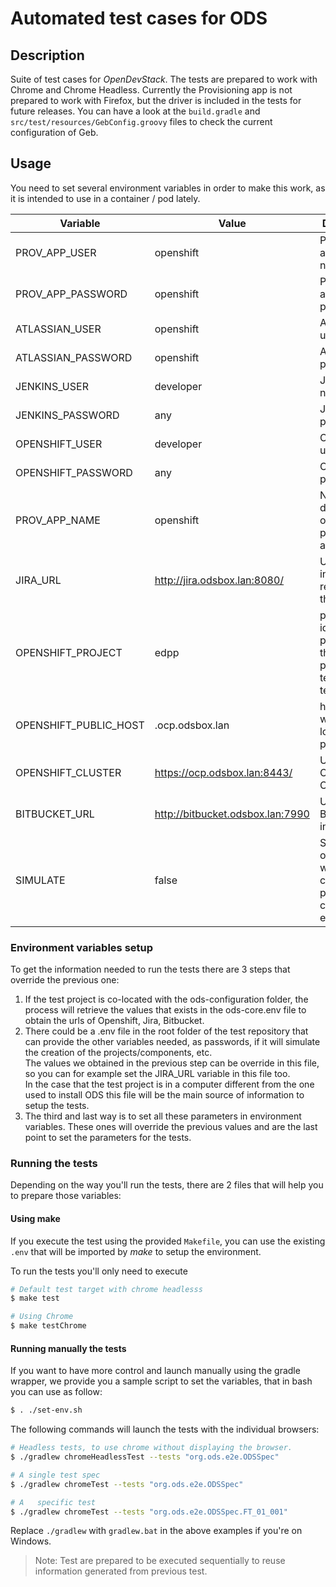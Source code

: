 # Automated test cases for ODS

## Description
Suite of test cases for *OpenDevStack*.
The tests are prepared to work with Chrome and Chrome Headless. Currently the Provisioning app is not prepared to work with Firefox, but the driver is included in the tests for future releases.
You can have a look at the `build.gradle` and `src/test/resources/GebConfig.groovy` files to check the current configuration of Geb.


## Usage
You need to set several environment variables in order to make this work, as it is intended to use in a container / pod lately.

| Variable              | Value                            | Description                                                                  |
|-----------------------|----------------------------------|----------------------------------------------------------------------------- |
| PROV_APP_USER         | openshift                        | Provisioning app user name                                                   |
| PROV_APP_PASSWORD     | openshift                        | Provisioning app password                                                    |
| ATLASSIAN_USER        | openshift                        | Atlassian user name                                                          |
| ATLASSIAN_PASSWORD    | openshift                        | Atlassian password                                                           |
| JENKINS_USER          | developer                        | Jenkins user name                                                            |
| JENKINS_PASSWORD      | any                              | Jenkins password                                                             |
| OPENSHIFT_USER        | developer                        | Openshift user name                                                          |
| OPENSHIFT_PASSWORD    | any                              | Openshift password                                                           |
| PROV_APP_NAME         | openshift                        | Name of the deployment of the provisioning app                               |
| JIRA_URL              | http://jira.odsbox.lan:8080/     | Url of Jira instance related with the prov app                               |
| OPENSHIFT_PROJECT     | edpp                             | project identifier for prov app in the preliminary tests(jira tests)         |
| OPENSHIFT_PUBLIC_HOST | .ocp.odsbox.lan                  | host where we can locate the prov app                                        |
| OPENSHIFT_CLUSTER     | https://ocp.odsbox.lan:8443/     | URL of the Openshift Cluster                                                 |
| BITBUCKET_URL         | http://bitbucket.odsbox.lan:7990 | Url of Bitbucket instance                                                    |
| SIMULATE              | false                            | Specify (true or false)  if we skip the creation of project, components, etc |

### Environment variables setup
To get the information needed to run the tests there are 3 steps that override the previous one:
1. If the test project is co-located with the ods-configuration folder, the process will retrieve the values that exists in the ods-core.env file to obtain the urls of Openshift, Jira, Bitbucket.
2. There could be a .env file in the root folder of the test repository that can provide the other variables needed, as passwords, if it will simulate the creation of the projects/components, etc.   
   The values we obtained in the previous step can be override in this file, so you can for example set the JIRA_URL variable in this file too.   
   In the case that the test project is in a computer different from the one used to install ODS this file will be the main source of information to setup the tests.
3. The third and last way is to set all these parameters in environment variables. These ones will override the previous values and are the last point to set the parameters for the tests.

### Running the tests
Depending on the way you'll run the tests, there are 2 files that will help you to prepare those variables:

#### Using make

If you execute the test using the provided ```Makefile```, you can use the existing ```.env``` that will be imported by *make* to setup the environment.   

To run the tests you'll only need to execute
```sh
# Default test target with chrome headlesss
$ make test

# Using Chrome
$ make testChrome
``` 
#### Running manually the tests
If you want to have more control and launch manually using the gradle wrapper, we provide you a sample script to set the variables, that in bash you can use as follow:
```sh
$ . ./set-env.sh
```


The following commands will launch the tests with the individual browsers:

```sh
# Headless tests, to use chrome without displaying the browser.
$ ./gradlew chromeHeadlessTest --tests "org.ods.e2e.ODSSpec"

# A single test spec
$ ./gradlew chromeTest --tests "org.ods.e2e.ODSSpec"

# A   specific test
$ ./gradlew chromeTest --tests "org.ods.e2e.ODSSpec.FT_01_001"
```

Replace `./gradlew` with `gradlew.bat` in the above examples if you're on Windows.

>Note: Test are prepared to be executed sequentially to reuse information generated from previous test. 
